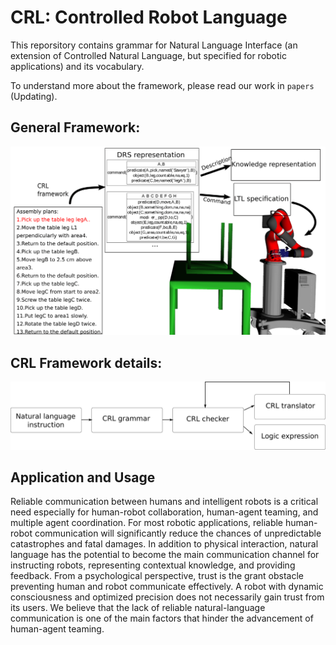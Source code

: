 # CRL: Controlled Robot Language

This reporsitory contains grammar for Natural Language Interface (an extension of Controlled Natural Language, but specified for robotic applications) and its vocabulary.

To understand more about the framework, please read our work in `papers` (Updating).

## General Framework:

![Framework](images/Framework.png)

## CRL Framework details:

![CRLFramework](images/CRL_Framework.png)

## Application and Usage

Reliable communication between humans and intelligent robots is a critical need especially for human-robot collaboration, human-agent teaming, and multiple agent coordination. For most robotic applications, reliable human-robot communication will significantly reduce the chances of unpredictable catastrophes and fatal damages. In addition to physical interaction, natural language has the potential to become the main communication channel for instructing robots, representing contextual knowledge, and providing feedback. From a psychological perspective, trust is the grant obstacle preventing human and robot communicate effectively. A robot with dynamic consciousness and optimized precision does not necessarily gain trust from its users. We believe that the lack of reliable natural-language communication is one of the main factors that hinder the advancement of human-agent teaming.
